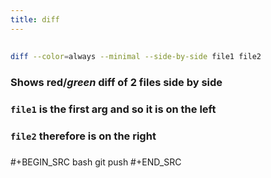 ```yaml
---
title: diff
---
```


##
```bash
diff --color=always --minimal --side-by-side file1 file2
```
### Shows **red**/_green_ diff of 2 files side by side
### `file1` is the first arg and so it is on the left
### `file2` therefore is on the right
### 
#+BEGIN_SRC bash
git push
#+END_SRC
